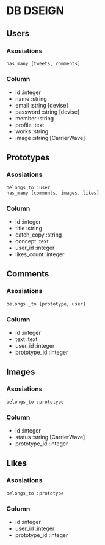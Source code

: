 # DB DSEIGN
## Users
### Asosiations
    has_many [tweets, comments]

### Column
- id :integer
- name :string
- email :string [devise]
- password :string [devise]
- member :string
- profile :text
- works :string
- image :string [CarrierWave]

## Prototypes
### Asosiations
    belongs_to :user
    has_many [comments, images, likes]

### Column
- id :integer
- title :string
- catch_copy :string
- concept :text
- user_id :integer
- likes_count :integer

## Comments
### Asosiations
    belongs _to [prototype, user]

### Column
- id :integer
- text :text
- user_id :integer
- prototype_id :integer

## Images
### Asosiations
    belongs_to :prototype

### Column
- id :integer
- status :string [CarrierWave]
- prototype_id :integer

## Likes
### Asosiations
    belongs_to :prototype

### Column
- id :integer
- user_id :integer
- prototype_id :integer

